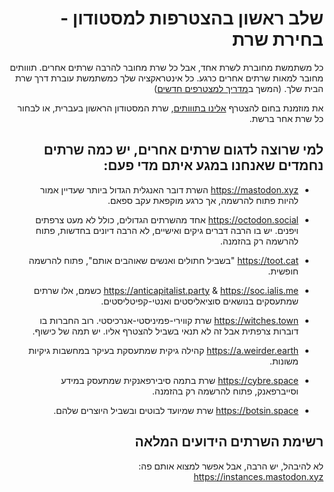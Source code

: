 <div dir="rtl">

# שלב ראשון בהצטרפות למסטודון - בחירת שרת

כל משתמשת מחוברת לשרת אחד, אבל כל שרת מחובר להרבה שרתים אחרים. תווותים מחובר למאות שרתים אחרים כרגע. כל אינטראקציה שלך כמשתמשת עוברת דרך שרת הבית שלך. (המשך ב[מדריך למצטרפים חדשים](https://github.com/Toootim/Resources/blob/master/info/welcome.md))

את מוזמנת בחום להצטרף [אלינו בתווותים](https://tooot.im), שרת המסטודון הראשון בעברית, או לבחור כל שרת אחר ברשת.

## למי שרוצה לדגום שרתים אחרים, יש כמה שרתים נחמדים שאנחנו במגע איתם מדי פעם:


- https://mastodon.xyz 
השרת דובר האנגלית הגדול ביותר שעדיין אמור להיות פתוח להרשמה, אך כרגע מוקפאת עקב ספאם.

- https://octodon.social
אחד מהשרתים הגדולים, כולל לא מעט צרפתים ויפנים. יש בו הרבה דברים גיקים ואישיים, לא הרבה דיונים בחדשות, פתוח להרשמה רק בהזמנה.

- https://toot.cat
"בשביל חתולים ואנשים שאוהבים אותם", פתוח להרשמה חופשית.

- https://anticapitalist.party & https://soc.ialis.me
כשמם, אלו שרתים שמתעסקים בנושאים סוציאליסטים ואנטי-קפיטליסטים.

- https://witches.town
שרת קווירי-פמיניסטי-אנרכיסטי. רוב החברות בו דוברות צרפתית אבל זה לא תנאי בשביל להצטרף אליו. יש תמה של כישוף.

- https://a.weirder.earth
קהילה גיקית שמתעסקת בעיקר במחשבות גיקיות משונות.

- https://cybre.space
שרת בתמה סיבירפאנקית שמתעסק במידע וסייברפאנק, פתוח להרשמה רק בהזמנה.

- https://botsin.space
שרת שמיועד לבוטים ובשביל היוצרים שלהם.

## רשימת השרתים הידועים המלאה
לא להיבהל, יש הרבה, אבל אפשר למצוא אותם פה: https://instances.mastodon.xyz

</div>
